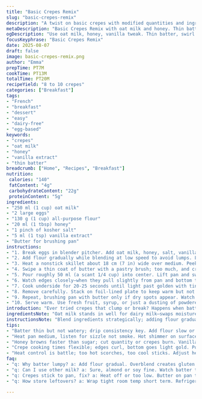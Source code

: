 ```yaml
---
title: "Basic Crepes Remix"
slug: "basic-crepes-remix"
description: "A twist on basic crepes with modified quantities and ingredients. Uses oat milk instead of dairy, replaces sugar with honey, adds a touch of vanilla extract for aroma. Batter stays thin, cooked on medium heat with visual cues for perfect golden edges. About 8 to 10 crepes per batch. Ideal for quick breakfasts or desserts, adaptable to common kitchen substitutions. Covers timing, texture, and sensory cues rather than rigid minutes, helping avoid common pitfalls like rubbery or burnt crepes."
metaDescription: "Basic Crepes Remix with oat milk and honey. Thin batter, medium heat, watch edges curl and bubbles pop. About 8 to 10 crepes, buttery pan, simple swaps work well."
ogDescription: "Use oat milk, honey, vanilla tweak. Thin batter, swirl fast, edges curl—flip when light golden. Butter pan sparingly, 8-10 crepes per batch. Watch heat, no rubbery crepes."
focusKeyphrase: "Basic Crepes Remix"
date: 2025-08-07
draft: false
image: basic-crepes-remix.png
author: "Emma"
prepTime: PT7M
cookTime: PT13M
totalTime: PT20M
recipeYield: "8 to 10 crepes"
categories: ["Breakfast"]
tags:
- "French"
- "breakfast"
- "dessert"
- "easy"
- "dairy-free"
- "egg-based"
keywords:
- "crepes"
- "oat milk"
- "honey"
- "vanilla extract"
- "thin batter"
breadcrumb: ["Home", "Recipes", "Breakfast"]
nutrition: 
 calories: "140"
 fatContent: "4g"
 carbohydrateContent: "22g"
 proteinContent: "5g"
ingredients:
- "250 ml (1 cup) oat milk"
- "2 large eggs"
- "130 g (1 cup) all-purpose flour"
- "20 ml (1 tbsp) honey"
- "1 pinch of kosher salt"
- "5 ml (1 tsp) vanilla extract"
- "Butter for brushing pan"
instructions:
- "1. Break eggs in blender pitcher. Add oat milk, honey, salt, vanilla. Pulse a few seconds to combine."
- "2. Add flour gradually while blending at low speed to avoid lumps. Look for batter that’s fluid but coats the spoon thinly."
- "3. Heat a nonstick skillet about 18 cm (7 in) wide over medium. Peek at surface for hot shimmer—not smoking."
- "4. Swipe a thin coat of butter with a pastry brush; too much, and crepes soak grease."
- "5. Pour roughly 50 ml (a scant 1/4 cup) into center. Lift pan and swirl immediately—watch batter hit edges, thin layer spreads quickly."
- "6. Watch edges closely—when they pull slightly from pan and bottom turns light golden, about 50-60 seconds, flip gently with a thin spatula."
- "7. Cook underside for 20-25 seconds until light past golden with tiny bubbles popping on surface."
- "8. Remove carefully. Stack on foil-lined plate to keep warm but not soggy."
- "9. Repeat, brushing pan with butter only if dry spots appear. Watch speed—too hot burns; too cold dries batter or sticks."
- "10. Serve warm. Use fresh fruit, syrup, or just a dusting of powdered sugar to keep it classic."
introduction: "Ever tried crepes that clump or break? Happens when batter’s too thick or pan is off. I’ve tossed many batches chasing the right texture. Switched out milk for oat milk last winter; adds subtle nuttiness without heaviness. Ditching white sugar for honey brings delicate caramel notes — just a spoonful though or they brown too fast. The vanilla extract? Not traditional but that aroma lures me every time. Timing isn’t a countdown but a live show. Edges curl first; bubbles pop like tiny fireworks telling me it’s flip time. The pan whispers—too hot, it screams burnt edges; too cool, sticky mess. Butter slicks keep surface happy without grease pools pooling. Once mastered, these crepes tangle wonderfully with savory or sweet toppings. Quick, simple, and forgiving with practice. Worth understanding the visual dance."
ingredientsNote: "Oat milk stands in well for dairy milk—swaps moisture and fat content while keeping batter smooth. Eggs stay; they bind and provide lift. Flour upticked slightly to balance the liquid swap, helps batter cling and hold shape. Honey melts sweeter than white sugar and browns faster, so I cut quantity by a third. Vanilla extract perks aroma and taste, a subtle addition not in classic recipes. Salt essential; even a pinch enhances flavors. Butter for pan—not oil—adds flavor and browns edges beautifully. Can replace oat milk with almond or soy milk if needed; watch batter thickness and add flour or liquid as required. If no vanilla, skip but add zest of lemon or orange for subtle lift."
instructionsNote: "Blend ingredients strategically; adding flour gradually avoids lumps, patience key here. Batter consistency spot on when slow drip off spoon but not runny like water. Heating pan is critical—sizzle test best; pan too cold makes crepes stick, too hot burns. I brush butter with a thin pastry brush—overbasting saps crispness and causes greasy holes. Pour batter in center then swivel pan swiftly to cover. Watch edges pull up and curl—they signal completion ready for flipping. Flip slickly with an offset spatula to avoid tearing. Cooking second side just shy of first side to maintain tenderness. Stack on foil-lined plate, keeps warm and traps steam without sogginess. Keep adjusting technique this way—observe, taste, adjust heat, batter, and butter each batch."
tips:
- "Batter thin but not watery; drip consistency key. Add flour slow or lumps pop up. Watch spoon coating; stringy drip means ready. Oat milk changes moisture balance—adjust flour if batter too loose. Use blender pulse, not full speed, avoid gluten over-work."
- "Heat pan medium, listen for sizzle not smoke. Hot shimmer on surface first sign. Brush butter thin; grease puddles soak crepes—kills crisp edges. Swirl batter quick; pan tilt important. Crepes start peeling edges—flip with thin spatula, don’t rush or tear. Flip one time only usually, no poking."
- "Honey browns faster than sugar; cut quantity or crepes burn. Vanilla not classic but aromatic, skip if none, maybe citrus zest for lift. Salt pinch wakes flavors, don’t skip. Butter only for pan, oil changes flavor and texture. Try almond or soy milk swap but watch batter thickness closely."
- "Crepe cooking times flexible; edges curl, bottom goes light gold. Pop bubbles on surface tell doneness; flip before too dark or crepe stiffens. Second side cooks less to keep tenderness. Stack on foil-lined plate; traps steam without soggy mess. Keep butter close, dry spots mean brush again."
- "Heat control is battle; too hot scorches, too cool sticks. Adjust heat mid-cook by feel and visual. Batter fluidity changes with swaps; tweak flour or milk amount soft. Avoid thick batter; rubbery crepes follow. Watch for pan slickness, if dry, brush quickly or batter sticks. Keep practicing sensory cues."
faq:
- "q: Why batter lumpy? a: Add flour gradual. Overblend creates gluten knots. Pulse blender slow. Watch drip texture; should coat thin but fluid. Sift flour if needed. Lumps ruin thin layer."
- "q: Can I use other milk? a: Sure, almond or soy fine. Watch batter thickness—these milk thinner than oat. Adjust flour liquid ratio. Coconut milk adds richness but changes flavor. No milk at all? Water copes but taste flat, batter thinner."
- "q: Crepes stick to pan, fix? a: Heat off or too low. Butter on pan thinly every crepe. Clean pan wipes help. Nonstick best but old pans need extra care. Too much butter greases crepes, too little sticks. Balance key."
- "q: How store leftovers? a: Wrap tight room temp short term. Refrigerate with parchment between layers for max two days. Reheat on skillet quick, low heat, or microwave briefly but loses texture. Freeze wrapped in foil, thaw wrapped to keep moisture."

---
```

